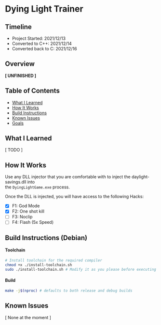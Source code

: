 # Dying Light Trainer
## Timeline
- Project Started:     2021/12/13
- Converted to C++:    2021/12/14
- Converted back to C: 2021/12/16

## Overview
**[ UNFINISHED ]**

## Table of Contents
- [What I Learned](#what-i-learned)
- [How It Works](#how-it-works)
- [Build Instructions](#build-instructions)
- [Known Issues](#known-issues)
- [Goals](#Goals)

## What I Learned
[ TODO ]

## How It Works
Use any DLL injector that you are comfortable with to inject the daylight-savings.dll into  
the <code>DyingLightGame.exe</code> process. 

Once the DLL is injected, you will have access to the following Hacks:
- [x] F1: God Mode
- [x] F2: One shot kill
- [ ] F3: Noclip
- [ ] F4: Flash (5x Speed)

## Build Instructions (Debian)
#### Toolchain
```bash
# Install toolchain for the required compiler
chmod +x ./install-toolchain.sh
sudo ./install-toolchain.sh # Modify it as you please before executing
```
#### Build
```bash
make -j$(nproc) # defaults to both release and debug builds
```

## Known Issues
[ None at the moment ]
